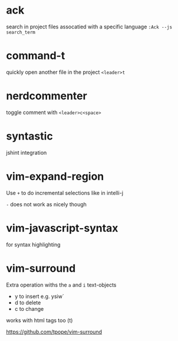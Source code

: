 # ack
search in project files assocatied with a specific language `:Ack --js search_term`

# command-t
quickly open another file in the project `<leader>t`

# nerdcommenter
toggle comment with `<leader>c<space>`

# syntastic
jshint integration

# vim-expand-region
Use `+` to do incremental selections like in intelli-j

`-` does not work as nicely though

# vim-javascript-syntax
for syntax highlighting

# vim-surround
Extra operation withs the `a` and `i` text-objects
* y to insert e.g. ysiw`
* d to delete
* c to change

works with html tags too (t)

https://github.com/tpope/vim-surround
